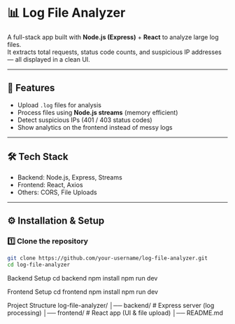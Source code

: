 # 📊 Log File Analyzer

A full-stack app built with **Node.js (Express)** + **React** to analyze large log files.  
It extracts total requests, status code counts, and suspicious IP addresses — all displayed in a clean UI.

---

## 🚀 Features
- Upload `.log` files for analysis
- Process files using **Node.js streams** (memory efficient)
- Detect suspicious IPs (401 / 403 status codes)
- Show analytics on the frontend instead of messy logs

---

## 🛠️ Tech Stack
- Backend: Node.js, Express, Streams
- Frontend: React, Axios
- Others: CORS, File Uploads

---

## ⚙️ Installation & Setup

### 1️⃣ Clone the repository
```bash
git clone https://github.com/your-username/log-file-analyzer.git
cd log-file-analyzer
```

Backend Setup
cd backend
npm install
npm run dev


Frontend Setup
cd frontend
npm install
npm run dev


Project Structure
log-file-analyzer/
│── backend/       # Express server (log processing)
│── frontend/      # React app (UI & file upload)
│── README.md

